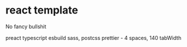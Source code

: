 # react template

No fancy bullshit

preact
typescript
esbuild
sass, postcss
prettier - 4 spaces, 140 tabWidth
